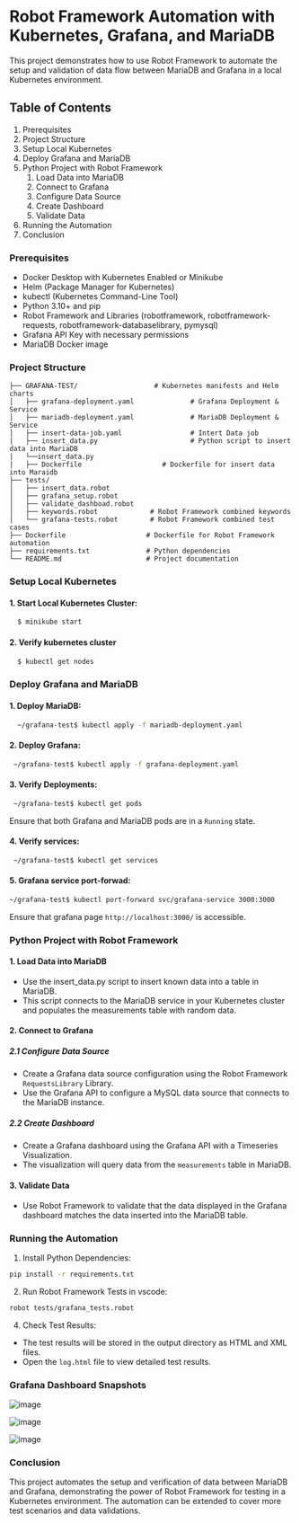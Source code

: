# Robot Framework Automation with Kubernetes, Grafana, and MariaDB

This project demonstrates how to use Robot Framework to automate the setup and validation of data flow between MariaDB and Grafana in a local Kubernetes environment.

## Table of Contents
1. Prerequisites
2. Project Structure
3. Setup Local Kubernetes
4. Deploy Grafana and MariaDB
5. Python Project with Robot Framework
    1. Load Data into MariaDB
    2. Connect to Grafana
    3. Configure Data Source
    4. Create Dashboard
    5. Validate Data
6. Running the Automation
7. Conclusion

### Prerequisites
* Docker Desktop with Kubernetes Enabled or Minikube
* Helm (Package Manager for Kubernetes)
* kubectl (Kubernetes Command-Line Tool)
* Python 3.10+ and pip
* Robot Framework and Libraries (robotframework, robotframework-requests, robotframework-databaselibrary, pymysql)
* Grafana API Key with necessary permissions
* MariaDB Docker image

### Project Structure
``` .
├── GRAFANA-TEST/                   # Kubernetes manifests and Helm charts
│   ├── grafana-deployment.yaml              # Grafana Deployment & Service
│   ├── mariadb-deployment.yaml              # MariaDB Deployment & Service
│   ├── insert-data-job.yaml                 # Intert Data job
|   ├── insert_data.py                       # Python script to insert data into MariaDB
|   └──insert_data.py
|   ├── Dockerfile                    # Dockerfile for insert data into Maraidb
├── tests/
│   ├── insert_data.robot
│   ├── grafana_setup.robot
│   ├── validate_dashboad.robot  
│   ├── keywords.robot             # Robot Framework combined keywords
│   └── grafana-tests.robot        # Robot Framework combined test cases
├── Dockerfile                    # Dockerfile for Robot Framework automation
├── requirements.txt              # Python dependencies
└── README.md                     # Project documentation
```
### Setup Local Kubernetes
#### 1. Start Local Kubernetes Cluster:
```bash
  $ minikube start
```
#### 2. Verify kubernetes cluster
```bash
  $ kubectl get nodes
```
### Deploy Grafana and MariaDB
#### 1. Deploy MariaDB:
```bash
  ~/grafana-test$ kubectl apply -f mariadb-deployment.yaml
```
#### 2. Deploy Grafana:
```bash
 ~/grafana-test$ kubectl apply -f grafana-deployment.yaml
```
#### 3. Verify Deployments:
```bash
 ~/grafana-test$ kubectl get pods
```
Ensure that both Grafana and MariaDB pods are in a ```Running``` state.
#### 4. Verify services:
```bash
 ~/grafana-test$ kubectl get services
```
#### 5. Grafana service port-forwad:
```bash
~/grafana-test$ kubectl port-forward svc/grafana-service 3000:3000
```
Ensure that grafana page ```http://localhost:3000/``` is accessible.

### Python Project with Robot Framework
#### 1. Load Data into MariaDB
  * Use the insert_data.py script to insert known data into a table in MariaDB.
  * This script connects to the MariaDB service in your Kubernetes cluster and populates the measurements table with random data.
#### 2. Connect to Grafana
  ##### 2.1 Configure Data Source
  * Create a Grafana data source configuration using the Robot Framework ```RequestsLibrary``` Library. 
  * Use the Grafana API to configure a MySQL data source that connects to the MariaDB instance.
  ##### 2.2 Create Dashboard
  * Create a Grafana dashboard using the Grafana API with a Timeseries Visualization.
  * The visualization will query data from the ```measurements``` table in MariaDB.
#### 3. Validate Data
 * Use Robot Framework to validate that the data displayed in the Grafana dashboard matches the data inserted into the MariaDB table.

### Running the Automation
1. Install Python Dependencies:
  ```bash
  pip install -r requirements.txt
```
2. Run Robot Framework Tests in vscode:
  ``` bash
  robot tests/grafana_tests.robot
```
4. Check Test Results:
* The test results will be stored in the output directory as HTML and XML files.
* Open the ```log.html``` file to view detailed test results.

### Grafana Dashboard Snapshots
![image](https://github.com/user-attachments/assets/29838546-279a-4a5a-b930-e75580bfe6b7)

![image](https://github.com/user-attachments/assets/25e34098-a48e-42ca-88fe-a8bc7b474ee6)

![image](https://github.com/user-attachments/assets/2e707eb8-26ad-4077-ba8c-48a680982454)





### Conclusion
This project automates the setup and verification of data between MariaDB and Grafana, demonstrating the power of Robot Framework for testing in a Kubernetes environment. The automation can be extended to cover more test scenarios and data validations.
